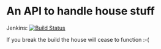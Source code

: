 # An API to handle house stuff
Jenkins: [![Build Status](http://86.16.72.246:82/buildStatus/icon?job=HouseAPI)](http://192.168.0.69:6969/job/HouseAPI/)

If you break the build the house will cease to function :-(

